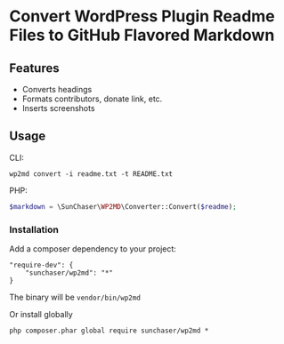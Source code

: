 # Convert WordPress Plugin Readme Files to GitHub Flavored Markdown

## Features

* Converts headings
* Formats contributors, donate link, etc.
* Inserts screenshots

## Usage

CLI:

    wp2md convert -i readme.txt -t README.txt

PHP:

```php
$markdown = \SunChaser\WP2MD\Converter::Convert($readme);
```

### Installation

Add a composer dependency to your project:

    "require-dev": {
        "sunchaser/wp2md": "*"
    }

The binary will be ```vendor/bin/wp2md```

Or install globally

    php composer.phar global require sunchaser/wp2md *
